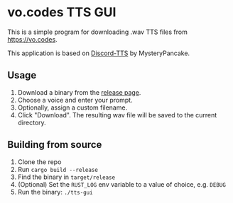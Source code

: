 # vo.codes TTS GUI
This is a simple program for downloading .wav TTS files from https://vo.codes.

This application is based on [Discord-TTS](https://github.com/MysteryPancake/Discord-TTS) by MysteryPancake.

## Usage
1. Download a binary from the [release page](https://github.com/optimalstrategy/vocodes-tts-gui/releases/tag/v0.1.0).
2. Choose a voice and enter your prompt.
3. Optionally, assign a custom filename.
4. Click "Download". The resulting wav file will be saved to the current directory.

## Building from source
1. Clone the repo
2. Run `cargo build --release`
3. Find the binary in `target/release`
4. (Optional) Set the `RUST_LOG` env variable to a value of choice, e.g. `DEBUG`
5. Run the binary: `./tts-gui`
